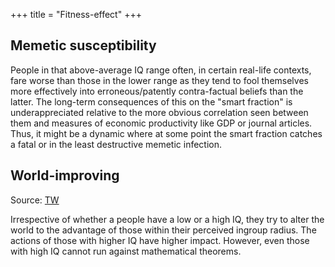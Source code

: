 +++
title = "Fitness-effect"
+++

## Memetic susceptibility
People in that above-average IQ range often, in certain real-life contexts, fare worse than those in the lower range as they tend to fool themselves more effectively into erroneous/patently contra-factual beliefs than the latter. The long-term consequences of this on the "smart fraction" is underappreciated relative to the more obvious correlation seen between them and measures of economic productivity like GDP or journal articles. Thus, it might be a dynamic where at some point the smart fraction catches a fatal or in the least destructive memetic infection.

## World-improving
Source: [TW](https://twitter.com/blog_supplement/status/1717358382296756450)

Irrespective of whether a people have a low or a high IQ, they try to alter the world to the advantage of those within their perceived ingroup radius. The actions of those with higher IQ have higher impact. However, even those with high IQ cannot run against mathematical theorems. 